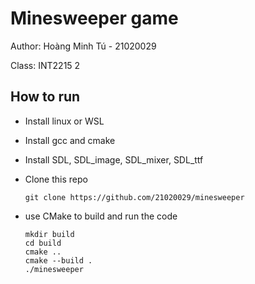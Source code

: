 # Minesweeper game 
Author: Hoàng Minh Tú - 21020029

Class: INT2215 2

## How to run
- Install linux or WSL
- Install gcc and cmake
- Install SDL, SDL_image, SDL_mixer, SDL_ttf 
- Clone this repo

      git clone https://github.com/21020029/minesweeper
      
- use CMake to build and run the code

      mkdir build
      cd build
      cmake ..
      cmake --build .
      ./minesweeper
